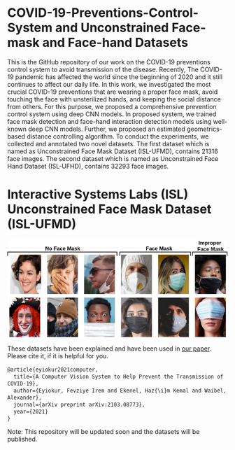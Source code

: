 # COVID-19-Preventions-Control-System and Unconstrained Face-mask and Face-hand Datasets

This is the GitHub repository of our work on the COVID-19 preventions control system to avoid transmission of the disease. Recently, The COVID-19 pandemic has affected the world since the beginning of 2020 and it still continues to affect our daily life. In this work, we investigated the most crucial COVID-19 preventions that are wearing a proper face mask, avoid touching the face with unsterilized hands, and keeping the social distance from others. For this purpose, we proposed a comprehensive prevention control system using deep CNN models. In proposed system, we trained face mask detection and face-hand interaction detection models using well-known deep CNN models. Further, we proposed an estimated geometrics-based distance controlling algorithm. To conduct the experiments, we collected and annotated two novel datasets. The first dataset which is named as Unconstrained Face Mask Dataset (ISL-UFMD), contains 21316 face images. The second dataset which is named as Unconstrained Face Hand Dataset (ISL-UFHD), contains 32293 face images.   

# Interactive Systems Labs (ISL) Unconstrained Face Mask Dataset (ISL-UFMD)

![picture](images/fm.png)



These datasets have been explained and have been used in [our paper](https://arxiv.org/abs/2103.08773). Please cite it, if it is helpful for you.

```
@article{eyiokur2021computer,
  title={A Computer Vision System to Help Prevent the Transmission of COVID-19},
  author={Eyiokur, Fevziye Irem and Ekenel, Haz{\i}m Kemal and Waibel, Alexander},
  journal={arXiv preprint arXiv:2103.08773},
  year={2021}
}
```

Note: This repository will be updated soon and the datasets will be published.

